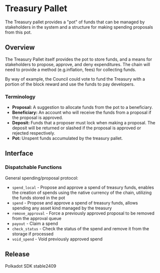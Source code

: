 # Treasury Pallet

The Treasury pallet provides a "pot" of funds that can be managed by stakeholders in the system and
a structure for making spending proposals from this pot.

## Overview

The Treasury Pallet itself provides the pot to store funds, and a means for stakeholders to propose,
approve, and deny expenditures. The chain will need to provide a method (e.g.inflation, fees) for
collecting funds.

By way of example, the Council could vote to fund the Treasury with a portion of the block reward
and use the funds to pay developers.

### Terminology

- **Proposal:** A suggestion to allocate funds from the pot to a beneficiary.
- **Beneficiary:** An account who will receive the funds from a proposal if the proposal is
  approved.
- **Deposit:** Funds that a proposer must lock when making a proposal. The deposit will be returned
  or slashed if the proposal is approved or rejected respectively.
- **Pot:** Unspent funds accumulated by the treasury pallet.

## Interface

### Dispatchable Functions

General spending/proposal protocol:
- `spend_local` - Propose and approve a spend of treasury funds, enables the
  creation of spends using the native currency of the chain, utilizing the funds
  stored in the pot
- `spend` - Propose and approve a spend of treasury funds, allows spending any
  asset kind managed by the treasury
- `remove_approval` - Force a previously approved proposal to be removed from
  the approval queue
- `payout` - Claim a spend
- `check_status` - Check the status of the spend and remove it from the storage
  if processed
- `void_spend` - Void previously approved spend


## Release

Polkadot SDK stable2409
